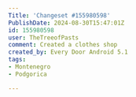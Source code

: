 ```yaml
---
Title: 'Changeset #155980598'
PublishDate: 2024-08-30T15:47:01Z
id: 155980598
user: TheTreeofPasts
comment: Created a clothes shop
created_by: Every Door Android 5.1
tags:
- Montenegro
- Podgorica

---
```

